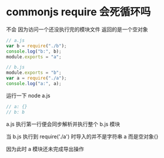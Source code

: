 # commonjs require 会死循环吗

不会 因为访问一个还没执行完的模块文件 返回的是一个空对象

```js
// a.js
var b = require("./b");
console.log("b:", b);
module.exports = "a";

// b.js
module.exports = "b";
var a = require("./a");
console.log("a:", a);
```

运行一下 node a.js

```js
// a: {}
// b: b
```

a.js 执行第一行便会同步解析并执行整个 b.js 模块

当 b.js 执行到 require('./a') 时导入的并不是字符串 a 而是空对象{}

因为此时 a 模块还未完成导出操作
